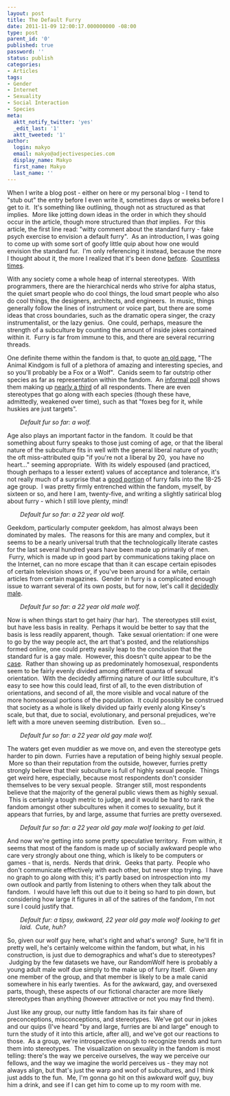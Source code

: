 ```yaml
---
layout: post
title: The Default Furry
date: 2011-11-09 12:00:17.000000000 -08:00
type: post
parent_id: '0'
published: true
password: ''
status: publish
categories:
- Articles
tags:
- Gender
- Internet
- Sexuality
- Social Interaction
- Species
meta:
  aktt_notify_twitter: 'yes'
  _edit_last: '1'
  aktt_tweeted: '1'
author:
  login: makyo
  email: makyo@adjectivespecies.com
  display_name: Makyo
  first_name: Makyo
  last_name: ''
---
```

<p>When I write a blog post - either on here or my personal blog - I tend to "stub out" the entry before I even write it, sometimes days or weeks before I get to it.  It's something like outlining, though not as structured as that implies.  More like jotting down ideas in the order in which they should occur in the article, though more structured than <em>that</em> implies.  For this article, the first line read: "witty comment about the standard furry - fake psych exercise to envision a default furry".  As an introduction, I was going to come up with some sort of goofy little quip about how one would envision the standard fur.  I'm only referencing it instead, because the more I thought about it, the more I realized that it's been done <a href="http://www.youtube.com/watch?v=J_lYov60qow" target="_blank">before</a>.  <a href="http://us-p.vclart.net/vcl/Artists/Sean-O%27Hare/Comics/LIFH_The_Furries.jpg" target="_blank">Countless</a> <a href="http://en.wikifur.com/wiki/Horrifying_Look_at_the_Furries" target="_blank">times</a>.</p>
<!--more-->
<p>With any society come a whole heap of internal stereotypes.  With programmers, there are the hierarchical nerds who strive for alpha status, the quiet smart people who do cool things, the loud smart people who also do cool things, the designers, architects, and engineers.  In music, things generally follow the lines of instrument or voice part, but there are some ideas that cross boundaries, such as the dramatic opera singer, the crazy instrumentalist, or the lazy genius.  One could, perhaps, measure the strength of a subculture by counting the amount of inside jokes contained within it.  Furry is far from immune to this, and there are several recurring threads.</p>
<p>One definite theme within the fandom is that, to quote <a href="http://rikoshi.gd-kun.net/furry.html" target="_blank">an old page</a>, "The Animal Kindgom is full of a plethora of amazing and interesting species, and so you'll probably be a Fox or a Wolf".  Canids seem to far outstrip other species as far as representation within the fandom.  An <a href="http://forums.furaffinity.net/threads/61671-Furs-By-Species-2" target="_blank">informal poll</a> shows them making up <a href="http://vis.mjs-svc.com/sf/extras/species.html" target="_blank">nearly a third</a> of all respondents. There are even stereotypes that go along with each species (though these have, admittedly, weakened over time), such as that "foxes beg for it, while huskies are just targets".</p>
<p style="padding-left: 30px;"><em>Default fur so far: a wolf.</em></p>
<p>Age also plays an important factor in the fandom.  It could be that something about furry speaks to those just coming of age, or that the liberal nature of the subculture fits in well with the general liberal nature of youth; the oft miss-attributed quip "if you're not a liberal by 20,  you have no heart..." seeming appropriate.  With its widely espoused (and practiced, though perhaps to a lesser extent) values of acceptance and tolerance, it's not really much of a surprise that a <a href="http://vis.mjs-svc.com/sf/age.html" target="_blank">good portion</a> of furry falls into the 18-25 age group.  I was pretty firmly entrenched within the fandom, myself, by sixteen or so, and here I am, twenty-five, and writing a slightly satirical blog about furry - which I still love plenty, mind!</p>
<p style="padding-left: 30px;"><em>Default fur so far: a 22 year old wolf.</em></p>
<p>Geekdom, particularly computer geekdom, has almost always been dominated by males.  The reasons for this are many and complex, but it seems to be a nearly universal truth that the technologically literate castes for the last several hundred years have been made up primarily of men.  Furry, which is made up in good part by communications taking place on the Internet, can no more escape that than it can escape certain episodes of certain television shows or, if you've been around for a while, certain articles from certain magazines.  Gender in furry is a complicated enough issue to warrant several of its own posts, but for now, let's call it <a href="http://vis.mjs-svc.com/sf/sexGender.html" target="_blank">decidedly male</a>.</p>
<p style="padding-left: 30px;"><em>Default fur so far: a 22 year old male wolf.</em></p>
<p>Now is when things start to get hairy (har har).  The stereotypes still exist, but have less basis in reality.  Perhaps it would be better to say that the basis is less readily apparent, though.  Take sexual orientation: if one were to go by the way people act, the art that's posted, and the relationships formed online, one could pretty easily leap to the conclusion that the standard fur is a gay male.  However, this doesn't quite appear to be the <a href="http://vis.mjs-svc.com/sf/orientation.html" target="_blank">case</a>.  Rather than showing up as predominately homosexual, respondents seem to be fairly evenly divided among different quanta of sexual orientation.  With the decidedly affirming nature of our little subculture, it's easy to see how this could lead, first of all, to the even distribution of orientations, and second of all, the more visible and vocal nature of the more homosexual portions of the population.  It could possibly be construed that society as a whole is likely divided up fairly evenly along Kinsey's scale, but that, due to social, evolutionary, and personal prejudices, we're left with a more uneven seeming distribution.  Even so...</p>
<p style="padding-left: 30px;"><em>Default fur so far: <em>a 22 year old gay male wolf.</em></em></p>
<p>The waters get even muddier as we move on, and even the stereotype gets harder to pin down.  Furries have a reputation of being highly sexual people.  More so than their reputation from the outside, however, furries pretty strongly believe that their subculture is full of highly sexual people.  Things get weird here, especially, because most respondents don't consider themselves to be very sexual people.  Stranger still, most respondents believe that the majority of the general public views them as highly sexual.  This is certainly a tough metric to judge, and it would be hard to rank the fandom amongst other subcultures when it comes to sexuality, but it appears that furries, by and large, assume that furries are pretty oversexed.</p>
<p style="padding-left: 30px;"><em>Default fur so far: a 22 year old gay male wolf looking to get laid.</em></p>
<p>And now we're getting into some pretty speculative territory.  From within, it seems that most of the fandom is made up of socially awkward people who care very strongly about one thing, which is likely to be computers or games - that is, nerds.  Nerds that drink.  Geeks that party.  People who don't communicate effectively with each other, but never stop trying.  I have no graph to go along with this; it's partly based on introspection into my own outlook and partly from listening to others when they talk about the fandom.  I would have left this out due to it being so hard to pin down, but considering how large it figures in all of the satires of the fandom, I'm not sure I could justify that.</p>
<p style="padding-left: 30px;"><em>Default fur: a tipsy, awkward, 22 year old gay male wolf looking to get laid.  Cute, huh?</em></p>
<p>So, given our wolf guy here, what's right and what's wrong?  Sure, he'll fit in pretty well, he's certainly welcome within the fandom, but what, in his construction, is just due to demographics and what's due to stereotypes?  Judging by the few datasets we have, our RandomWolf here is probably a young adult male wolf due simply to the make up of furry itself.  Given any one member of the group, and that member is likely to be a male canid somewhere in his early twenties.  As for the awkward, gay, and oversexed parts, though, these aspects of our fictional character are more likely stereotypes than anything (however attractive or not you may find them).</p>
<p>Just like any group, our nutty little fandom has its fair share of preconceptions, misconceptions, and stereotypes.  We've got our in jokes and our quips (I've heard "by and large, furries are bi and large" enough to turn the study of it into this article, after all), and we've got our reactions to those.  As a group, we're introspective enough to recognize trends and turn them into stereotypes.  The visualization on sexuality in the fandom is most telling: there's the way we perceive ourselves, the way we perceive our fellows, and the way we imagine the world perceives us - they may not always align, but that's just the warp and woof of subcultures, and I think just adds to the fun.  Me, I'm gonna go hit on this awkward wolf guy, buy him a drink, and see if I can get him to come up to my room with me.</p>



